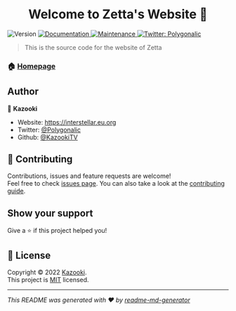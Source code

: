 <h1 align="center">Welcome to Zetta's Website 👋</h1>
<p>
  <img alt="Version" src="https://img.shields.io/badge/version-1.0.0-blue.svg?cacheSeconds=2592000" />
  <a href=" " target="_blank">
    <img alt="Documentation" src="https://img.shields.io/badge/documentation-yes-brightgreen.svg" />
  </a>
  <a href="https://github.com/zettaware/zettawarehub.io.git/graphs/commit-activity" target="_blank">
    <img alt="Maintenance" src="https://img.shields.io/badge/Maintained%3F-yes-green.svg" />
  </a>
  <a href="https://twitter.com/Polygonalic" target="_blank">
    <img alt="Twitter: Polygonalic" src="https://img.shields.io/twitter/follow/Polygonalic.svg?style=social" />
  </a>
</p>

> This is the source code for the website of Zetta

### 🏠 [Homepage](https://zettaware.github.io/)

## Author

👤 **Kazooki**

* Website: https://interstellar.eu.org
* Twitter: [@Polygonalic](https://twitter.com/Polygonalic)
* Github: [@KazookiTV](https://github.com/KazookiTV)

## 🤝 Contributing

Contributions, issues and feature requests are welcome!<br />Feel free to check [issues page](https://github.com/zettaware/zettaware.github.io/issues). You can also take a look at the [contributing guide]( ).

## Show your support

Give a ⭐️ if this project helped you!

## 📝 License

Copyright © 2022 [Kazooki](https://github.com/KazookiTV).<br />
This project is [MIT](https://github.com/zettaware/zettawarehub.io.git/blob/master/LICENSE) licensed.

***
_This README was generated with ❤️ by [readme-md-generator](https://github.com/kefranabg/readme-md-generator)_
